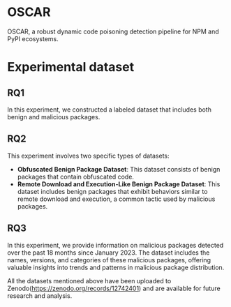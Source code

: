 # OSCAR
OSCAR, a robust dynamic code poisoning detection pipeline for NPM and PyPI ecosystems.

# Experimental dataset

## RQ1
In this experiment, we constructed a labeled dataset that includes both benign and malicious packages.

## RQ2
This experiment involves two specific types of datasets:
 - **Obfuscated Benign Package Dataset**: This dataset consists of benign packages that contain obfuscated code.
 - **Remote Download and Execution-Like Benign Package Dataset**: This dataset includes benign packages that exhibit behaviors similar to remote download and execution, a common tactic used by malicious packages.

## RQ3
In this experiment, we provide information on malicious packages detected over the past 18 months since January 2023. The dataset includes the names, versions, and categories of these malicious packages, offering valuable insights into trends and patterns in malicious package distribution.

All the datasets mentioned above have been uploaded to Zenodo(https://zenodo.org/records/12742401) and are available for future research and analysis.
